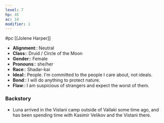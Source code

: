 ```yaml
---
level: 7
hp: 45
ac: 14
modifier: 1
---
```

 #pc [[Jolene Harper]]

* **Alignment**:: Neutral
* **Class**:: Druid / Circle of the Moon
* **Gender**:: Female
* **Pronouns**:: she/her
* **Race**:: Shadar-kai
* **Ideal**:: People. I'm committed to the people I care about, not ideals.
* **Bond**:: I will do anything to protect nature.
* **Flaw**:: I am suspicious of strangers and expect the worst of them.

### Backstory

* Luna arrived in the Vistani camp outside of Vallaki some time ago, and has been spending time with Kasimir Velikov and the Vistani there.

